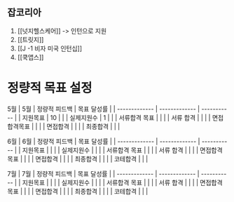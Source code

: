 ## 잡코리아
1. [[넛지헬스케어]] -> 인턴으로 지원 
2. [[트릿지]]
3. [[J -1 비자 미국 인턴십]]
4. [[쿡앱스]]

# 정량적 목표 설정

5월
| 5월   | 정량적 피드백 | 목표 달성률 |
| ------------- | ------------- | ----------- |
| 지원목표      |       10        |             |
| 실제지원수    |        1       |       |
| 서류합격 목표 |               |                |
| 서류 합격     |              |             |
| 면접합격목표  |               |             |
| 면접합격      |               |             |
| 최종합격      |               |             |

6월
| 6월          | 정량적 피드백 | 목표 달성률 |
| ------------- | ------------- | ----------- |
| 지원목표      |             |             |
| 실제지원수    |             |            |
| 서류합격 목표 |       |     |
| 서류 합격     | |    |
| 면접합격목표  |           |             |
| 면접합격      |            |             |
| 최종합격      |               |             |
| 코테합격      |           |    |

7월
| 7월          | 정량적 피드백 | 목표 달성률 |
| ------------- | ------------- | ----------- |
| 지원목표      |             |             |
| 실제지원수    |             |            |
| 서류합격 목표 |       |     |
| 서류 합격     | |    |
| 면접합격목표  |           |             |
| 면접합격      |            |             |
| 최종합격      |               |             |
| 코테합격      |           |    |